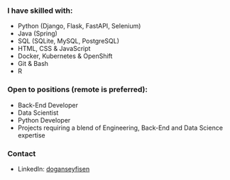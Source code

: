 ### I have skilled with:
- Python (Django, Flask, FastAPI, Selenium)
- Java (Spring)
- SQL (SQLite, MySQL, PostgreSQL)
- HTML, CSS & JavaScript
- Docker, Kubernetes & OpenShift
- Git & Bash
- R

### Open to positions (remote is preferred):
- Back-End Developer
- Data Scientist
- Python Developer
- Projects requiring a blend of Engineering, Back-End and Data Science expertise

### Contact
- LinkedIn: [doganseyfisen](https://www.linkedin.com/in/doganseyfisen/)
